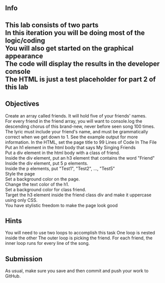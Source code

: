 <h2>Info<h2>
This lab consists of two parts<br>
In this iteration you will be doing most of the logic/coding<br>
You will also get started on the graphical appearance<br>
The code will display the results in the developer console<br>
The HTML is just a test placeholder for part 2 of this lab<br>

<h2>Objectives</h2>
Create an array called friends. It will hold five of your friends' names.<br>
For every friend in the friend array, you will want to console.log the descending chorus of this brand-new, never before seen song 100 times. The lyric must include your friend's name, and must be grammatically correct when we get down to 1. See the example output for more information.
In the HTML, set the page title to 99 Lines of Code In The File<br>
Put an h1 element in the html body that says My Singing Friends<br>
Put a div element in the html body with a class of friend.<br>
Inside the div element, put an h3 element that contains the word "Friend"<br>
Inside the div element, put 5 p elements.<br>
Inside the p elements, put "Test1", "Test2", ..., "Test5"<br>
Style the page<br>
Set a background color on the page.<br>
Change the text color of the h1.<br>
Set a background color for class friend.<br>
Target the h3 element inside the friend class div and make it uppercase using only CSS.<br>
You have stylistic freedom to make the page look good<br>

<h2>Hints</h2>
You will need to use two loops to accomplish this task
One loop is nested inside the other
The outer loop is picking the friend. For each friend, the inner loop runs for every line of the song.<br>

<h2>Submission</h2>
As usual, make sure you save and then commit and push your work to GitHub.